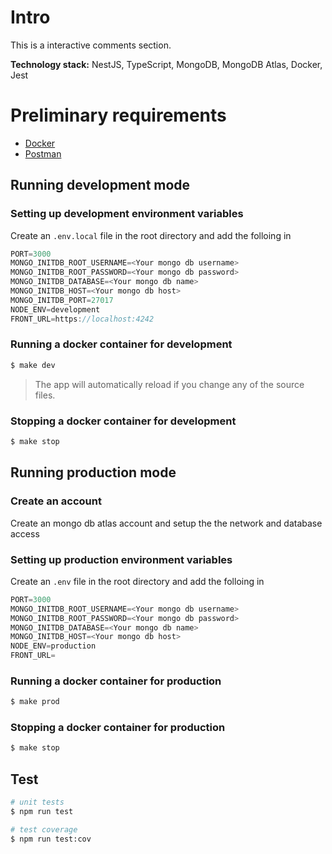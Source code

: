 # Intro

This is a interactive comments section.

**Technology stack:** NestJS, TypeScript, MongoDB, MongoDB Atlas, Docker, Jest

# Preliminary requirements
* [Docker](https://www.docker.com/)
* [Postman](https://www.postman.com/downloads/)

## Running development mode

### Setting up development environment variables
Create an ```.env.local``` file in the root directory and add the folloing in
````javascript
PORT=3000
MONGO_INITDB_ROOT_USERNAME=<Your mongo db username>
MONGO_INITDB_ROOT_PASSWORD=<Your mongo db password>
MONGO_INITDB_DATABASE=<Your mongo db name>
MONGO_INITDB_HOST=<Your mongo db host>
MONGO_INITDB_PORT=27017
NODE_ENV=development
FRONT_URL=https://localhost:4242
````

### Running a docker container for development
```bash
$ make dev
```

> The app will automatically reload if you change any of the source files.

### Stopping a docker container for development
```bash
$ make stop
```

## Running production mode

### Create an account
Create an mongo db atlas account and setup the the network and database access

### Setting up production environment variables
Create an ```.env``` file in the root directory and add the folloing in
````javascript
PORT=3000
MONGO_INITDB_ROOT_USERNAME=<Your mongo db username>
MONGO_INITDB_ROOT_PASSWORD=<Your mongo db password>
MONGO_INITDB_DATABASE=<Your mongo db name>
MONGO_INITDB_HOST=<Your mongo db host>
NODE_ENV=production
FRONT_URL=
````

### Running a docker container for production
```bash
$ make prod
```

### Stopping a docker container for production
```bash
$ make stop
```

## Test

```bash
# unit tests
$ npm run test

# test coverage
$ npm run test:cov
```

